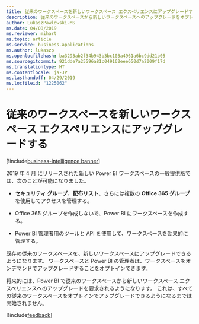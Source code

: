 ```yaml
---
title: 従来のワークスペースを新しいワークスペース エクスペリエンスにアップグレードする
description: 従来のワークスペースから新しいワークスペースへのアップグレードをオプトインできるようになります。
author: LukaszPawlowski-MS
ms.date: 04/08/2019
ms.reviewer: mihart
ms.topic: article
ms.service: business-applications
ms.author: lukaszp
ms.openlocfilehash: ba3293ab2f34b943b3bc103a4961a6bc9dd21b05
ms.sourcegitcommit: 921dde7a25596a81c049162eee650d7a2009f17d
ms.translationtype: HT
ms.contentlocale: ja-JP
ms.lasthandoff: 04/29/2019
ms.locfileid: "1225062"
---
```

#  <a name="upgrade-classic-workspaces-to-the-new-workspace-experience"></a>従来のワークスペースを新しいワークスペース エクスペリエンスにアップグレードする
[!include[business-intelligence banner](../../includes/business-intelligence.md)]

2019 年 4 月 にリリースされた新しい Power BI ワークスペースの一般提供版では、次のことが可能になりました。

-   **セキュリティ グループ**、**配布リスト**、さらには複数の **Office 365 グループ**を使用してアクセスを管理する。

-   Office 365 グループを作成しないで、Power BI にワークスペースを作成する。

-   Power BI 管理者用のツールと API を使用して、ワークスペースを効果的に管理する。

既存の従来のワークスペースを、新しいワークスペースにアップグレードできるようになります。 ワークスペースと Power BI の管理者は、ワークスペースをオンデマンドでアップグレードすることをオプトインできます。 

将来的には、Power BI で従来のワークスペースから新しいワークスペース エクスペリエンスへのアップグレードを要求されるようになります。 これは、すべての従来のワークスペースをオプトインでアップグレードできるようになるまでは開始されません。


[!include[feedback](../includes/service-feedback.md)]
